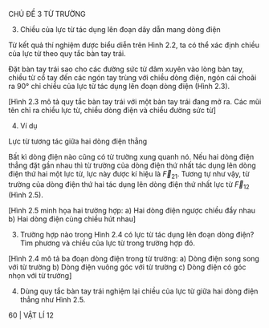 CHỦ ĐỀ 3 TỪ TRƯỜNG

3. Chiều của lực từ tác dụng lên đoạn dây dẫn mang dòng điện

Từ kết quả thí nghiệm được biểu diễn trên Hình 2.2, ta có thể xác định chiều của lực từ theo quy tắc bàn tay trái.

Đặt bàn tay trái sao cho các đường sức từ đâm xuyên vào lòng bàn tay, chiều từ cổ tay đến các ngón tay trùng với chiều dòng điện, ngón cái choãi ra 90° chỉ chiều của lực từ tác dụng lên đoạn dòng điện (Hình 2.3).

[Hình 2.3 mô tả quy tắc bàn tay trái với một bàn tay trái đang mở ra. Các mũi tên chỉ ra chiều lực từ, chiều dòng điện và chiều đường sức từ]

4. Ví dụ

Lực từ tương tác giữa hai dòng điện thẳng

Bất kì dòng điện nào cũng có từ trường xung quanh nó. Nếu hai dòng điện thẳng đặt gần nhau thì từ trường của dòng điện thứ nhất tác dụng lên dòng điện thứ hai một lực từ, lực này được kí hiệu là $\vec{F}_{21}$. Tương tự như vậy, từ trường của dòng điện thứ hai tác dụng lên dòng điện thứ nhất lực từ $\vec{F}_{12}$ (Hình 2.5).

[Hình 2.5 minh họa hai trường hợp:
a) Hai dòng điện ngược chiều đẩy nhau
b) Hai dòng điện cùng chiều hút nhau]

3. Trường hợp nào trong Hình 2.4 có lực từ tác dụng lên đoạn dòng điện? Tìm phương và chiều của lực từ trong trường hợp đó.

[Hình 2.4 mô tả ba đoạn dòng điện trong từ trường:
a) Dòng điện song song với từ trường
b) Dòng điện vuông góc với từ trường
c) Dòng điện có góc nhọn với từ trường]

4. Dùng quy tắc bàn tay trái nghiệm lại chiều của lực từ giữa hai dòng điện thẳng như Hình 2.5.

60 | VẬT LÍ 12